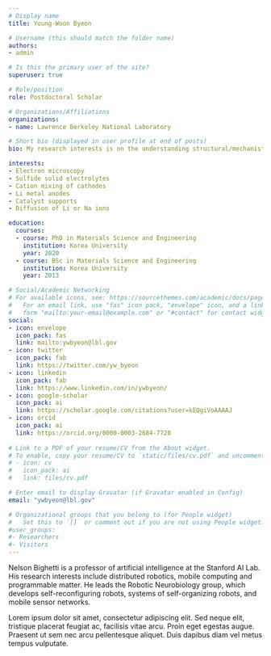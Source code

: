 ```yaml
---
# Display name
title: Young-Woon Byeon

# Username (this should match the folder name)
authors:
- admin

# Is this the primary user of the site?
superuser: true

# Role/position
role: Postdoctoral Scholar

# Organizations/Affiliations
organizations:
- name: Lawrence Berkeley National Laboratory

# Short bio (displayed in user profile at end of posts)
bio: My research interests is on the understanding structural/mechanistic origins of the degradation behavior of battery material during electrochemical cycles

interests:
- Electron microscopy
- Sulfide solid electrolytes
- Cation mixing of cathodes
- Li metal anodes
- Catalyst supports
- Diffusion of Li or Na ions

education:
  courses:
  - course: PhD in Materials Science and Engineering
    institution: Korea University
    year: 2020
  - course: BSc in Materials Science and Engineering
    institution: Korea University
    year: 2013

# Social/Academic Networking
# For available icons, see: https://sourcethemes.com/academic/docs/page-builder/#icons
#   For an email link, use "fas" icon pack, "envelope" icon, and a link in the
#   form "mailto:your-email@example.com" or "#contact" for contact widget.
social:
- icon: envelope
  icon_pack: fas
  link: mailto:ywbyeon@lbl.gov
- icon: twitter
  icon_pack: fab
  link: https://twitter.com/yw_byeon
- icon: linkedin
  icon_pack: fab
  link: https://www.linkedin.com/in/ywbyeon/
- icon: google-scholar
  icon_pack: ai
  link: https://scholar.google.com/citations?user=kEQgiVoAAAAJ
- icon: orcid
  icon_pack: ai
  link: https://orcid.org/0000-0003-2684-7720
  
# Link to a PDF of your resume/CV from the About widget.
# To enable, copy your resume/CV to `static/files/cv.pdf` and uncomment the lines below.
# - icon: cv
#   icon_pack: ai
#   link: files/cv.pdf

# Enter email to display Gravatar (if Gravatar enabled in Config)
email: "ywbyeon@lbl.gov"

# Organizational groups that you belong to (for People widget)
#   Set this to `[]` or comment out if you are not using People widget.
#user_groups:
#- Researchers
#- Visitors
---
```


Nelson Bighetti is a professor of artificial intelligence at the Stanford AI Lab. His research interests include distributed robotics, mobile computing and programmable matter. He leads the Robotic Neurobiology group, which develops self-reconfiguring robots, systems of self-organizing robots, and mobile sensor networks.

Lorem ipsum dolor sit amet, consectetur adipiscing elit. Sed neque elit, tristique placerat feugiat ac, facilisis vitae arcu. Proin eget egestas augue. Praesent ut sem nec arcu pellentesque aliquet. Duis dapibus diam vel metus tempus vulputate.
